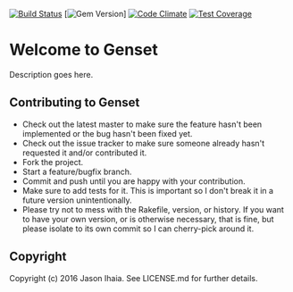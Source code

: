 [![Build Status](https://travis-ci.org/genset/genset.svg?branch=develop)](https://travis-ci.org/genset/genset)  [![Gem Version](https://img.shields.io/gem/v/genset.svg)]  [![Code Climate](https://codeclimate.com/github/genset/genset/badges/gpa.svg)](https://codeclimate.com/github/genset/genset)  [![Test Coverage](https://codeclimate.com/github/genset/genset/badges/coverage.svg)](https://codeclimate.com/github/genset/genset/coverage)

# Welcome to Genset

Description goes here.

## Contributing to Genset

* Check out the latest master to make sure the feature hasn't been implemented or the bug hasn't been fixed yet.
* Check out the issue tracker to make sure someone already hasn't requested it and/or contributed it.
* Fork the project.
* Start a feature/bugfix branch.
* Commit and push until you are happy with your contribution.
* Make sure to add tests for it. This is important so I don't break it in a future version unintentionally.
* Please try not to mess with the Rakefile, version, or history. If you want to have your own version, or is otherwise necessary, that is fine, but please isolate to its own commit so I can cherry-pick around it.

## Copyright

Copyright (c) 2016 Jason Ihaia. See LICENSE.md for
further details.
